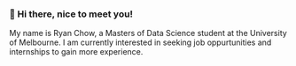 ### 👋 Hi there, nice to meet you! 

My name is Ryan Chow, a Masters of Data Science student at the University of Melbourne. I am currently interested in seeking job oppurtunities and internships to gain more experience.

<!--
**lcho0006/lcho0006** is a ✨ _special_ ✨ repository because its `README.md` (this file) appears on your GitHub profile.

Here are some ideas to get you started:

- 🔭 I’m currently working on ...
- 🌱 I’m currently learning ...
- 👯 I’m looking to collaborate on ...
- 🤔 I’m looking for help with ...
- 💬 Ask me about ...
- 📫 How to reach me: ...
- 😄 Pronouns: ...
- ⚡ Fun fact: ...
-->
